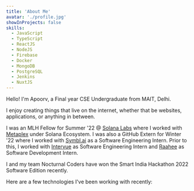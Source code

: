 ```yaml
---
title: 'About Me'
avatar: './profile.jpg'
showInProjects: false
skills:
  - JavaScript
  - TypeScript
  - ReactJS
  - NodeJS
  - Firebase
  - Docker
  - MongoDB
  - PostgreSQL
  - Jenkins
  - NuxtJS
---
```


Hello! I'm Apoorv, a Final year CSE Undergraduate from MAIT, Delhi.

I enjoy creating things that live on the internet, whether that be websites, applications, or anything in between.

I was an MLH Fellow for Summer '22 @ [Solana Labs](https://solana.com/) where I worked with [Metaplex](https://www.metaplex.com/) under Solana Ecosystem. I was also a GitHub Extern for Winter '22 where I worked with [Symbl.ai](https://symbl.ai/) as a Software Engineering Intern. Prior to this, I worked with [Intervue](https://intervue.io) as Software Engineering Intern and [Raahee](https://raahee.in/) as Software Development Intern.

I and my team Nocturnal Coders have won the Smart India Hackathon 2022 Software Edition recently.

Here are a few technologies I've been working with recently:

